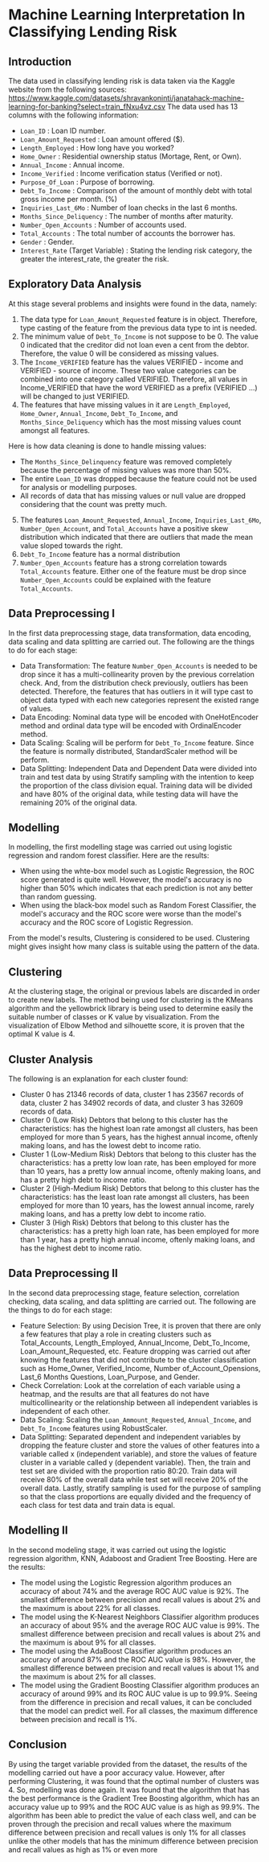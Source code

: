 # Machine Learning Interpretation In Classifying Lending Risk

## Introduction
The data used in classifying lending risk is data taken via the Kaggle website from the following sources: https://www.kaggle.com/datasets/shravankoninti/janatahack-machine-learning-for-banking?select=train_fNxu4vz.csv
The data used has 13 columns with the following information:
- `Loan_ID` : Loan ID number.
- `Loan_Amount_Requested` : Loan amount offered ($).
- `Length_Employed` : How long have you worked?
- `Home_Owner` : Residential ownership status (Mortage, Rent, or Own).
- `Annual_Income` : Annual income.
- `Income_Verified` : Income verification status (Verified or not).
- `Purpose_Of_Loan` : Purpose of borrowing.
- `Debt_To_Income` : Comparison of the amount of monthly debt with total gross income per month. (%)
- `Inquiries_Last_6Mo` : Number of loan checks in the last 6 months.
- `Months_Since_Deliquency` : The number of months after maturity.
- `Number_Open_Accounts` : Number of accounts used.
- `Total_Accounts` : The total number of accounts the borrower has.
- `Gender` : Gender.
- `Interest_Rate` (Target Variable) : Stating the lending risk category, the greater the interest_rate, the greater the risk.

## Exploratory Data Analysis
At this stage several problems and insights were found in the data, namely:
1. The data type for `Loan_Amount_Requested` feature is in object. Therefore, type casting of the feature from the previous data type to int is needed.
2. The minimum value of `Debt_To_Income` is not suppose to be 0. The value 0 indicated that the creditor did not loan even a cent from the debtor. Therefore, the value 0 will be considered as missing values.
3. The `Income_VERIFIED` feature has the values ​​VERIFIED - income and VERIFIED - source of income. These two value categories can be combined into one category called VERIFIED. Therefore, all values ​​in Income_VERIFIED that have the word VERIFIED as a prefix (VERIFIED ...) will be changed to just VERIFIED.
4. The features that have missing values in it are `Length_Employed`, `Home_Owner`, `Annual_Income`, `Debt_To_Income`, and `Months_Since_Deliquency` which has the most missing values count amongst all features.
   
Here is how data cleaning is done to handle missing values:
- The `Months_Since_Delinquency` feature was removed completely because the percentage of missing values ​​was more than 50%.
- The entire `Loan_ID` was dropped because the feature could not be used for analysis or modelling purposes.
- All records of data that has missing values or null value are dropped considering that the count was pretty much.

5. The features `Loan_Amount_Requested`, `Annual_Income`, `Inquiries_Last_6Mo`, `Number_Open_Account`, and `Total_Accounts` have a positive skew distribution which indicated that there are outliers that made the mean value sloped towards the right.
6. `Debt_To_Income` feature has a normal distribution
7. `Number_Open_Accounts` feature has a strong correlation towards `Total_Accounts` feature. Either one of the feature must be drop since `Number_Open_Accounts` could be explained with the feature `Total_Accounts`.

## Data Preprocessing I
In the first data preprocessing stage, data transformation, data encoding, data scaling and data splitting are carried out. The following are the things to do for each stage:
- Data Transformation: The feature `Number_Open_Accounts` is needed to be drop since it has a multi-collinearity proven by the previous correlation check. And, from the distribution check previously, outliers has been detected. Therefore, the features that has outliers in it will type cast to object data typed with each new categories represent the existed range of values.
- Data Encoding: Nominal data type will be encoded with OneHotEncoder method and ordinal data type will be encoded with OrdinalEncoder method.
- Data Scaling: Scaling will be perform for `Debt_To_Income` feature. Since the feature is normally distributed, StandardScaler method will be perform.
- Data Splitting: Independent Data and Dependent Data were divided into train and test data by using Stratify sampling with the intention to keep the proportion of the class division equal. Training data will be divided and have 80% of the original data, while testing data will have the remaining 20% of the original data.

## Modelling
In modelling, the first modelling stage was carried out using logistic regression and random forest classifier. Here are the results:
- When using the whte-box model such as Logistic Regression, the ROC score generated is quite well. However, the model's accuracy is no higher than 50% which indicates that each prediction is not any better than random guessing.
- When using the black-box model such as Random Forest Classifier, the model's accuracy and the ROC score were worse than the model's accuracy and the ROC score of Logistic Regression.
  
From the model's results, Clustering is considered to be used. Clustering might gives insight how many class is suitable using the pattern of the data.

## Clustering
At the clustering stage, the original or previous labels are discarded in order to create new labels. The method being used for clustering is the KMeans algorithm and the yellowbrick library is being used to determine easily the suitable number of classes or K value by visualization. From the visualization of Elbow Method and silhouette score, it is proven that the optimal K value is 4.

## Cluster Analysis
The following is an explanation for each cluster found:
- Cluster 0 has 21346 records of data, cluster 1 has 23567 records of data, cluster 2 has 34902 records of data, and cluster 3 has 32609 records of data.
- Cluster 0 (Low Risk) Debtors that belong to this cluster has the characteristics: has the highest loan rate amongst all clusters, has been employed for more than 5 years, has the highest annual income, oftenly making loans, and has the lowest debt to income ratio.
- Cluster 1 (Low-Medium Risk) Debtors that belong to this cluster has the characteristics: has a pretty low loan rate, has been employed for more than 10 years, has a pretty low annual income, oftenly making loans, and has a pretty high debt to income ratio.
- Cluster 2 (High-Medium Risk) Debtors that belong to this cluster has the characteristics: has the least loan rate amongst all clusters, has been employed for more than 10 years, has the lowest annual income, rarely making loans, and has a pretty low debt to income ratio.
- Cluster 3 (High Risk) Debtors that belong to this cluster has the characteristics: has a pretty high loan rate, has been employed for more than 1 year, has a pretty high annual income, oftenly making loans, and has the highest debt to income ratio.

## Data Preprocessing II
In the second data preprocessing stage, feature selection, correlation checking, data scaling, and data splitting are carried out. The following are the things to do for each stage:
- Feature Selection: By using Decision Tree, it is proven that there are only a few features that play a role in creating clusters such as Total_Accounts, Length_Employed, Annual_Income, Debt_To_Income, Loan_Amount_Requested, etc. Feature dropping was carried out after knowing the features that did not contribute to the cluster classification such as Home_Owner, Verified_Income, Number of_Account_Opensions, Last_6 Months Questions, Loan_Purpose, and Gender.
- Check Correlation: Look at the correlation of each variable using a heatmap, and the results are that all features do not have multicollinearity or the relationship between all independent variables is independent of each other.
- Data Scaling: Scaling the `Loan_Ammount_Requested`, `Annual_Income`, and `Debt_To_Income` features using RobustScaler.
- Data Splitting: Separated dependent and independent variables by dropping the feature cluster and store the values of other features into a variable called x (independent variable), and store the values of feature cluster in a variable called y (dependent variable). Then, the train and test set are divided with the proportion ratio 80:20. Train data will receive 80% of the overall data while test set will receive 20% of the overall data. Lastly, stratify sampling is used for the purpose of sampling so that the class proportions are equally divided and the frequency of each class for test data and train data is equal.

## Modelling II
In the second modeling stage, it was carried out using the logistic regression algorithm, KNN, Adaboost and Gradient Tree Boosting. Here are the results:
- The model using the Logistic Regression algorithm produces an accuracy of about 74% and the average ROC AUC value is 92%. The smallest difference between precision and recall values ​​is about 2% and the maximum is about 22% for all classes. 
- The model using the K-Nearest Neighbors Classifier algorithm produces an accuracy of about 95% and the average ROC AUC value is 99%. The smallest difference between precision and recall values ​​is about 2% and the maximum is about 9% for all classes.
- The model using the AdaBoost Classifier algorithm produces an accuracy of around 87% and the ROC AUC value is 98%. However, the smallest difference between precision and recall values ​​is about 1% and the maximum is about 2% for all classes.
- The model using the Gradient Boosting Classifier algorithm produces an accuracy of around 99% and its ROC AUC value is up to 99.9%. Seeing from the difference in precision and recall values, it can be concluded that the model can predict well. For all classes, the maximum difference between precision and recall is 1%.

## Conclusion
By using the target variable provided from the dataset, the results of the modelling carried out have a poor accuracy value. However, after performing Clustering, it was found that the optimal number of clusters was 4. So, modelling was done again. It was found that the algorithm that has the best performance is the Gradient Tree Boosting algorithm, which has an accuracy value up to 99% and the ROC AUC value is as high as 99.9%. The algorithm has been able to predict the value of each class well, and can be proven through the precision and recall values ​​where the maximum difference between precision and recall values ​​is only 1% for all classes unlike the other models that has the minimum difference between precision and recall values as high as 1% or even more


